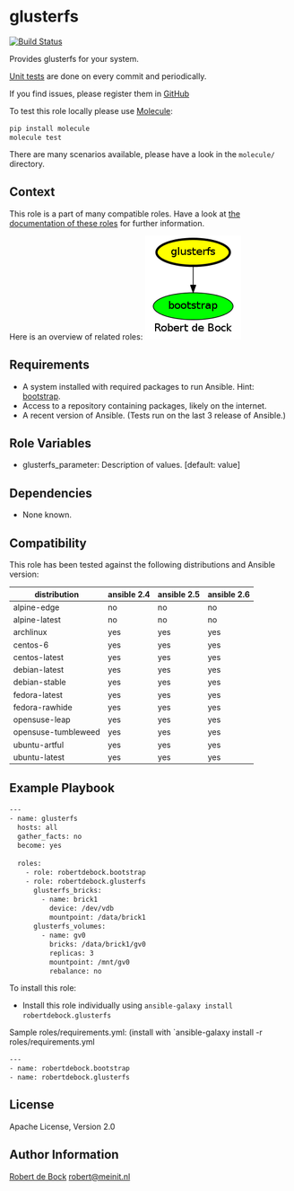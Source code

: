 glusterfs
=========

[![Build Status](https://travis-ci.org/robertdebock/ansible-role-glusterfs.svg?branch=master)](https://travis-ci.org/robertdebock/ansible-role-glusterfs)

Provides glusterfs for your system.

[Unit tests](https://travis-ci.org/robertdebock/ansible-role-glusterfs) are done on every commit and periodically.

If you find issues, please register them in [GitHub](https://github.com/robertdebock/ansible-role-glusterfs/issues)

To test this role locally please use [Molecule](https://github.com/metacloud/molecule):
```
pip install molecule
molecule test
```
There are many scenarios available, please have a look in the `molecule/` directory.

Context
--------
This role is a part of many compatible roles. Have a look at [the documentation of these roles](https://robertdebock.nl/) for further information.

Here is an overview of related roles:
![dependencies](https://raw.githubusercontent.com/robertdebock/drawings/artifacts/glusterfs.png "Dependency")

Requirements
------------

- A system installed with required packages to run Ansible. Hint: [bootstrap](https://galaxy.ansible.com/robertdebock/bootstrap).
- Access to a repository containing packages, likely on the internet.
- A recent version of Ansible. (Tests run on the last 3 release of Ansible.)

Role Variables
--------------

- glusterfs_parameter: Description of values. [default: value]

Dependencies
------------

- None known.

Compatibility
-------------

This role has been tested against the following distributions and Ansible version:

|distribution|ansible 2.4|ansible 2.5|ansible 2.6|
|------------|-----------|-----------|-----------|
|alpine-edge|no|no|no|
|alpine-latest|no|no|no|
|archlinux|yes|yes|yes|
|centos-6|yes|yes|yes|
|centos-latest|yes|yes|yes|
|debian-latest|yes|yes|yes|
|debian-stable|yes|yes|yes|
|fedora-latest|yes|yes|yes|
|fedora-rawhide|yes|yes|yes|
|opensuse-leap|yes|yes|yes|
|opensuse-tumbleweed|yes|yes|yes|
|ubuntu-artful|yes|yes|yes|
|ubuntu-latest|yes|yes|yes|

Example Playbook
----------------

```
---
- name: glusterfs
  hosts: all
  gather_facts: no
  become: yes

  roles:
    - role: robertdebock.bootstrap
    - role: robertdebock.glusterfs
      glusterfs_bricks:
        - name: brick1
          device: /dev/vdb
          mountpoint: /data/brick1
      glusterfs_volumes:
        - name: gv0
          bricks: /data/brick1/gv0
          replicas: 3
          mountpoint: /mnt/gv0
          rebalance: no
```

To install this role:
- Install this role individually using `ansible-galaxy install robertdebock.glusterfs`

Sample roles/requirements.yml: (install with `ansible-galaxy install -r roles/requirements.yml
```
---
- name: robertdebock.bootstrap
- name: robertdebock.glusterfs
```

License
-------

Apache License, Version 2.0

Author Information
------------------

[Robert de Bock](https://robertdebock.nl/) <robert@meinit.nl>
